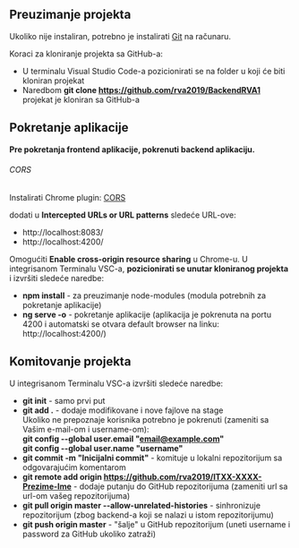 ## Preuzimanje projekta

Ukoliko nije instaliran, potrebno je instalirati [Git](https://git-scm.com/download/win) na računaru.

Koraci za kloniranje projekta sa GitHub-a:
- U terminalu Visual Studio Code-a pozicionirati se na folder u koji će biti kloniran projekat
- Naredbom **git clone https://github.com/rva2019/BackendRVA1**  
projekat je kloniran sa GitHub-a

## Pokretanje aplikacije

**Pre pokretanja frontend aplikacije, pokrenuti backend aplikaciju.**

###### CORS

Instalirati Chrome plugin: [CORS](https://chrome.google.com/webstore/detail/allow-control-allow-origi/nlfbmbojpeacfghkpbjhddihlkkiljbi)

dodati u **Intercepted URLs or URL patterns** sledeće URL-ove:

- http://localhost:8083/
- http://localhost:4200/

Omogućiti **Enable cross-origin resource sharing** u Chrome-u.
U integrisanom Terminalu VSC-a, **pozicionirati se unutar kloniranog projekta** i izvršiti sledeće naredbe:
- **npm install** - za preuzimanje node-modules (modula potrebnih za pokretanje aplikacije) 
- **ng serve -o** - pokretanje aplikacije (aplikacija je pokrenuta na portu 4200 i automatski se otvara default browser na linku: http://localhost:4200/)


## Komitovanje projekta

U integrisanom Terminalu VSC-a izvršiti sledeće naredbe:
- **git init** - samo prvi put  
- **git add .** - dodaje modifikovane i nove fajlove na stage  
Ukoliko ne prepoznaje korisnika potrebno je pokrenuti (zameniti sa Vašim e-mail-om i username-om):  
**git config --global user.email "email@example.com"   
git config --global user.name "username"**
- **git commit -m "Inicijalni commit"** - komituje u lokalni repozitorijum sa odgovarajućim komentarom
- **git remote add origin https://github.com/rva2019/ITXX-XXXX-Prezime-Ime** - dodaje putanju do GitHub repozitorijuma (zameniti url sa url-om vašeg repozitorijuma)
- **git pull origin master --allow-unrelated-histories** - sinhronizuje repozitorijum (zbog backend-a koji se nalazi u istom repozitorijumu)
- **git push origin master** - "šalje" u GitHub repozitorijum (uneti username i password za GitHub ukoliko zatraži)